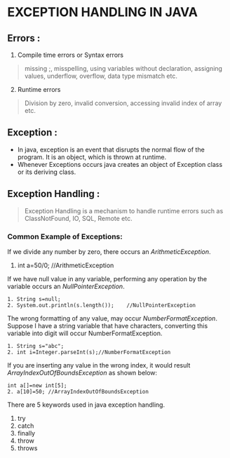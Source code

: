 # EXCEPTION HANDLING IN JAVA
## Errors :
1. Compile time errors or Syntax errors
> missing ;, misspelling, using variables without declaration, assigning values, underflow, overflow, data type mismatch etc.
2. Runtime errors
> Division by zero, invalid conversion, accessing invalid index of array etc.
## Exception :
* In java, exception is an event that disrupts the normal flow of the
program. It is an object, which is thrown at runtime.
*  Whenever Exceptions occurs java creates an object of Exception class or its
deriving class.
## Exception Handling :
> Exception Handling is a mechanism to handle runtime errors such as ClassNotFound, IO, SQL, Remote etc.
### Common Example of Exceptions:
If we divide any number by zero, there occurs an *ArithmeticException*.
1. int a=50/0;    //ArithmeticException

If we have null value in any variable, performing any operation by the variable occurs an *NullPointerException*.
```
1. String s=null;
2. System.out.println(s.length());    //NullPointerException
```

The wrong formatting of any value, may occur *NumberFormatException*. Suppose
I have a string variable that have characters, converting this variable into digit will
occur NumberFormatException.
```
1. String s="abc";
2. int i=Integer.parseInt(s);//NumberFormatException 
```
If you are inserting any value in the wrong index, it would result
*ArrayIndexOutOfBoundsException* as shown below:
```
int a[]=new int[5];
2. a[10]=50; //ArrayIndexOutOfBoundsException
```
There are 5 keywords used in java exception handling.
1. try
2. catch
3. finally
4. throw
5. throws

